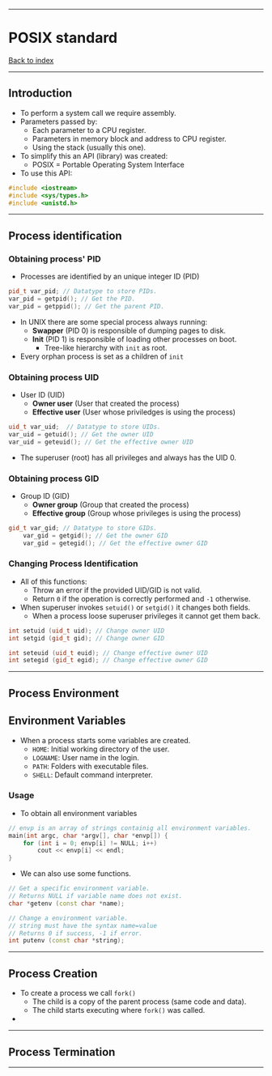 
---
# POSIX standard

[Back to index](../CS/OS/README.md)

---
## Introduction
- To perform a system call we require assembly.
- Parameters passed by:
	- Each parameter to a CPU register.
	- Parameters in memory block and address to CPU register.
	- Using the stack (usually this one).
- To simplify this an API (library) was created:
	- POSIX = Portable Operating System Interface
- To use this API:
```Cpp
#include <iostream>
#include <sys/types.h>
#include <unistd.h>
```
---
## Process identification
### Obtaining process' PID
- Processes are identified by an unique integer ID (PID)
```cpp
pid_t var_pid; // Datatype to store PIDs.
var_pid = getpid(); // Get the PID.
var_pid = getppid(); // Get the parent PID.
```
- In UNIX there are some special process always running:
	- **Swapper** (PID 0) is responsible of dumping pages to disk.
	- **Init** (PID 1) is responsible of loading other processes on boot.
		- Tree-like hierarchy with `init` as root.
- Every orphan process is set as a children of `init`
### Obtaining process UID
- User ID (UID)
	- **Owner user** (User that created the process)
	- **Effective user** (User whose priviledges is using the process)
```cpp
uid_t var_uid;  // Datatype to store UIDs.
var_uid = getuid(); // Get the owner UID
var_uid = geteuid(); // Get the effective owner UID
```
- The superuser (root) has all privileges and always has the UID 0.
### Obtaining process GID
- Group ID (GID)
	- **Owner group** (Group that created the process)
	- **Effective group** (Group whose privileges is using the process)
```cpp
gid_t var_gid; // Datatype to store GIDs.
	var_gid = getgid(); // Get the owner GID
	var_gid = getegid(); // Get the effective owner GID
```
### Changing Process Identification
- All of this functions:
	- Throw an error if the provided UID/GID is not valid.
	- Return `0` if the operation is correctly performed and `-1` otherwise.
- When superuser invokes `setuid()` or `setgid()` it changes both fields.
	- When a process loose superuser privileges it cannot get them back.
```cpp
int setuid (uid_t uid); // Change owner UID
int setgid (gid_t gid); // Change owner GID

int seteuid (uid_t euid); // Change effective owner UID
int setegid (gid_t egid); // Change effective owner GID
```
---
## Process Environment
## Environment Variables
- When a process starts some variables are created.
	- `HOME`: Initial working directory of the user.
	- `LOGNAME`: User name in the login.
	- `PATH`: Folders with executable files.
	- `SHELL`: Default command interpreter.
### Usage
- To obtain all environment variables
```cpp
// envp is an array of strings containig all environment variables.
main(int argc, char *argv[], char *envp[]) {
	for (int i = 0; envp[i] != NULL; i++)
		cout << envp[i] << endl;
}
```
- We can also use some functions.
```cpp
// Get a specific environment variable.
// Returns NULL if variable name does not exist.
char *getenv (const char *name);

// Change a environment variable.
// string must have the syntax name=value
// Returns 0 if success, -1 if error.
int putenv (const char *string); 
```
---
## Process Creation

- To create a process we call `fork()`
	- The child is a copy of the parent process (same code and data).
	- The child starts executing where `fork()` was called.
- 

---
## Process Termination



---